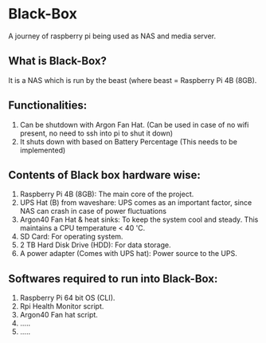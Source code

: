# Black-Box
A journey of raspberry pi being used as NAS and media server.


## What is Black-Box?

It is a NAS which is run by the beast (where beast = Raspberry Pi 4B (8GB).

## Functionalities:

1. Can be shutdown with Argon Fan Hat. (Can be used in case of no wifi present, no need to ssh into pi to shut it down)
2. It shuts down with based on Battery Percentage (This needs to be implemented)

## Contents of Black box hardware wise:

1. Raspberry Pi 4B (8GB): The main core of the project.
2. UPS Hat (B) from waveshare: UPS comes as an important factor, since NAS can crash in case of power fluctuations
3. Argon40 Fan Hat & heat sinks: To keep the system cool and steady. This maintains a CPU temperature < 40 'C. 
4. SD Card: For operating system.
5. 2 TB Hard Disk Drive (HDD): For data storage.
6. A power adapter (Comes with UPS hat): Power source to the UPS.

## Softwares required to run into Black-Box:

1. Raspberry Pi 64 bit OS (CLI).
2. Rpi Health Monitor script.
3. Argon40 Fan hat script.
4. .....
5. .....